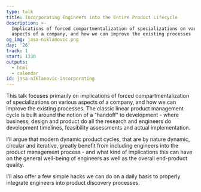 ```yaml
---
type: talk
title: Incorporating Engineers into the Entire Product Lifecycle
description: >-
  Implications of forced compartmentalization of specializations on various
  aspects of a company, and how we can improve the existing processes
og_img: jasa-niklanovic.png
day: '26'
track: 1
start: 1330
outputs:
  - html
  - calendar
id: jasa-niklanovic-incorporating
---
```


This talk focuses primarily on implications of forced compartmentalization of specializations on various aspects of a company, and how we can improve the existing processes. The classic linear product management cycle is built around the notion of a “handoff” to development - where business, design and product do all the research and engineers do development timelines, feasibility assessments and actual implementation.

I’ll argue that modern dynamic product cycles, that are by nature dynamic, circular and iterative, greatly benefit from including engineers into the product management process - and what kind of implications this can have on the general well-being of engineers as well as the overall end-product quality.

I’ll also offer a few simple hacks we can do on a daily basis to properly integrate engineers into product discovery processes.

